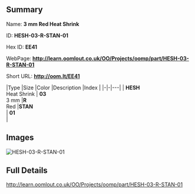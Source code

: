 

## Summary
 
Name: __3 mm Red Heat Shrink__

ID: __HESH-03-R-STAN-01__

Hex ID: __EE41__

WebPage: __http://learn.oomlout.co.uk/OO/Projects/oomp/part/HESH-03-R-STAN-01__

Short URL: __http://oom.lt/EE41__


|Type   |Size   |Color   |Description   |Index   |
|-|-|---|
| __HESH__ <br>Heat Shrink  | __03__<br>3 mm   |__R__<br>Red    |__STAN__<br>    | __01__<br>  |


## Images
![HESH-03-R-STAN-01](http://oomlout.com/oomp-gen/parts/HESH-03-R-STAN-01/HESH-03-R-STAN-01_420.jpg)

## Full Details

 http://learn.oomlout.co.uk/OO/Projects/oomp/part/HESH-03-R-STAN-01

